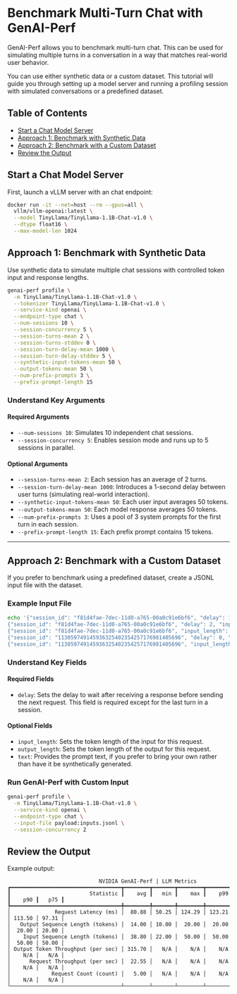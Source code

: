 <!--
Copyright (c) 2025, NVIDIA CORPORATION & AFFILIATES. All rights reserved.
Redistribution and use in source and binary forms, with or without
modification, are permitted provided that the following conditions
are met:
 * Redistributions of source code must retain the above copyright
   notice, this list of conditions and the following disclaimer.
 * Redistributions in binary form must reproduce the above copyright
   notice, this list of conditions and the following disclaimer in the
   documentation and/or other materials provided with the distribution.
 * Neither the name of NVIDIA CORPORATION nor the names of its
   contributors may be used to endorse or promote products derived
   from this software without specific prior written permission.
THIS SOFTWARE IS PROVIDED BY THE COPYRIGHT HOLDERS ``AS IS'' AND ANY
EXPRESS OR IMPLIED WARRANTIES, INCLUDING, BUT NOT LIMITED TO, THE
IMPLIED WARRANTIES OF MERCHANTABILITY AND FITNESS FOR A PARTICULAR
PURPOSE ARE DISCLAIMED.  IN NO EVENT SHALL THE COPYRIGHT OWNER OR
CONTRIBUTORS BE LIABLE FOR ANY DIRECT, INDIRECT, INCIDENTAL, SPECIAL,
EXEMPLARY, OR CONSEQUENTIAL DAMAGES (INCLUDING, BUT NOT LIMITED TO,
PROCUREMENT OF SUBSTITUTE GOODS OR SERVICES; LOSS OF USE, DATA, OR
PROFITS; OR BUSINESS INTERRUPTION) HOWEVER CAUSED AND ON ANY THEORY
OF LIABILITY, WHETHER IN CONTRACT, STRICT LIABILITY, OR TORT
(INCLUDING NEGLIGENCE OR OTHERWISE) ARISING IN ANY WAY OUT OF THE USE
OF THIS SOFTWARE, EVEN IF ADVISED OF THE POSSIBILITY OF SUCH DAMAGE.
-->

# Benchmark Multi-Turn Chat with GenAI-Perf

GenAI-Perf allows you to benchmark multi-turn chat. This can be used for
simulating multiple turns in a conversation in a way that matches real-world
user behavior.

You can use either synthetic data or a custom dataset.
This tutorial will guide you through setting up a model server and running a
profiling session with simulated conversations or a predefined dataset.

## Table of Contents

- [Start a Chat Model Server](#start-a-chat-model-server)
- [Approach 1: Benchmark with Synthetic Data](#approach-1-benchmark-with-synthetic-data)
- [Approach 2: Benchmark with a Custom Dataset](#approach-2-benchmark-with-a-custom-dataset)
- [Review the Output](#review-the-output)

## Start a Chat Model Server

First, launch a vLLM server with an chat endpoint:

```bash
docker run -it --net=host --rm --gpus=all \
  vllm/vllm-openai:latest \
  --model TinyLlama/TinyLlama-1.1B-Chat-v1.0 \
  --dtype float16 \
  --max-model-len 1024
```

## Approach 1: Benchmark with Synthetic Data

Use synthetic data to simulate multiple chat sessions with controlled token
input and response lengths.

```bash
genai-perf profile \
  -m TinyLlama/TinyLlama-1.1B-Chat-v1.0 \
  --tokenizer TinyLlama/TinyLlama-1.1B-Chat-v1.0 \
  --service-kind openai \
  --endpoint-type chat \
  --num-sessions 10 \
  --session-concurrency 5 \
  --session-turns-mean 2 \
  --session-turns-stddev 0 \
  --session-turn-delay-mean 1000 \
  --session-turn-delay-stddev 5 \
  --synthetic-input-tokens-mean 50 \
  --output-tokens-mean 50 \
  --num-prefix-prompts 3 \
  --prefix-prompt-length 15
```

### Understand Key Arguments

#### Required Arguments
- `--num-sessions 10`: Simulates 10 independent chat sessions.
- `--session-concurrency 5`: Enables session mode and runs up to 5 sessions in
parallel.

#### Optional Arguments
- `--session-turns-mean 2`: Each session has an average of 2 turns.
- `--session-turn-delay-mean 1000`: Introduces a 1-second delay between user
turns (simulating real-world interaction).
- `--synthetic-input-tokens-mean 50`: Each user input averages 50 tokens.
- `--output-tokens-mean 50`: Each model response averages 50 tokens.
- `--num-prefix-prompts 3`: Uses a pool of 3 system prompts for the first
turn in each session.
- `--prefix-prompt-length 15`: Each prefix prompt contains 15 tokens.

---

## Approach 2: Benchmark with a Custom Dataset

If you prefer to benchmark using a predefined dataset, create a JSONL input file
with the dataset.

### Example Input File

```bash
echo '{"session_id": "f81d4fae-7dec-11d0-a765-00a0c91e6bf6", "delay": 1, "input_length": 50, "output_length": 10}
{"session_id": "f81d4fae-7dec-11d0-a765-00a0c91e6bf6", "delay": 2, "input_length": 50, "output_length": 10}
{"session_id": "f81d4fae-7dec-11d0-a765-00a0c91e6bf6", "input_length": 100, "output_length": 10}
{"session_id": "113059749145936325402354257176981405696", "delay": 0, "input_length": 25, "output_length": 20}
{"session_id": "113059749145936325402354257176981405696", "input_length": 20, "output_length": 20}' > inputs.jsonl
```

### Understand Key Fields

#### Required Fields
- `delay`: Sets the delay to wait after receiving a response before
sending the next request. This field is required except for the
last turn in a session.

#### Optional Fields
- `input_length`: Sets the token length of the input for this request.
- `output_length`: Sets the token length of the output for this request.
- `text`: Provides the prompt text, if you prefer to bring your own rather
than have it be synthetically generated.

### Run GenAI-Perf with Custom Input

```bash
genai-perf profile \
  -m TinyLlama/TinyLlama-1.1B-Chat-v1.0 \
  --service-kind openai \
  --endpoint-type chat \
  --input-file payload:inputs.jsonl \
  --session-concurrency 2
```

## Review the Output

Example output:

```
                             NVIDIA GenAI-Perf | LLM Metrics
┏━━━━━━━━━━━━━━━━━━━━━━━━━━━━━━━━━━━┳━━━━━━━━┳━━━━━━━┳━━━━━━━━┳━━━━━━━━┳━━━━━━━━┳━━━━━━━┓
┃                         Statistic ┃    avg ┃   min ┃    max ┃    p99 ┃    p90 ┃   p75 ┃
┡━━━━━━━━━━━━━━━━━━━━━━━━━━━━━━━━━━━╇━━━━━━━━╇━━━━━━━╇━━━━━━━━╇━━━━━━━━╇━━━━━━━━╇━━━━━━━┩
│              Request Latency (ms) │  80.88 │ 50.25 │ 124.29 │ 123.21 │ 113.50 │ 97.31 │
│   Output Sequence Length (tokens) │  14.00 │ 10.00 │  20.00 │  20.00 │  20.00 │ 20.00 │
│    Input Sequence Length (tokens) │  38.80 │ 22.00 │  50.00 │  50.00 │  50.00 │ 50.00 │
│ Output Token Throughput (per sec) │ 315.70 │   N/A │    N/A │    N/A │    N/A │   N/A │
│      Request Throughput (per sec) │  22.55 │   N/A │    N/A │    N/A │    N/A │   N/A │
│             Request Count (count) │   5.00 │   N/A │    N/A │    N/A │    N/A │   N/A │
└───────────────────────────────────┴────────┴───────┴────────┴────────┴────────┴───────┘
```
